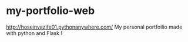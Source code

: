 # my-portfolio-web
http://hoseinvazife01.pythonanywhere.com/
My personal portfoilio made with python and Flask !
